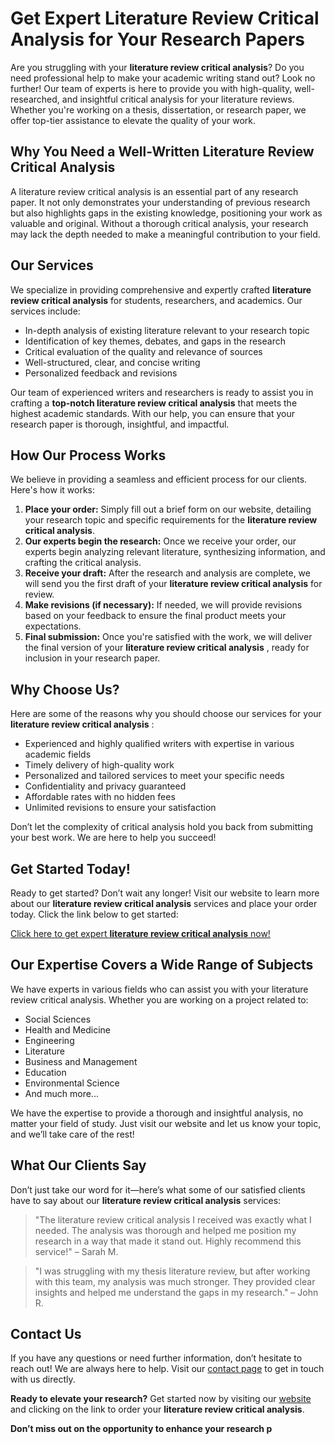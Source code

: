 # Get Expert Literature Review Critical Analysis for Your Research Papers

Are you struggling with your **literature review critical analysis**? Do you need professional help to make your academic writing stand out? Look no further! Our team of experts is here to provide you with high-quality, well-researched, and insightful critical analysis for your literature reviews. Whether you're working on a thesis, dissertation, or research paper, we offer top-tier assistance to elevate the quality of your work.

## Why You Need a Well-Written Literature Review Critical Analysis

A literature review critical analysis is an essential part of any research paper. It not only demonstrates your understanding of previous research but also highlights gaps in the existing knowledge, positioning your work as valuable and original. Without a thorough critical analysis, your research may lack the depth needed to make a meaningful contribution to your field.

## Our Services

We specialize in providing comprehensive and expertly crafted **literature review critical analysis** for students, researchers, and academics. Our services include:

- In-depth analysis of existing literature relevant to your research topic
- Identification of key themes, debates, and gaps in the research
- Critical evaluation of the quality and relevance of sources
- Well-structured, clear, and concise writing
- Personalized feedback and revisions

Our team of experienced writers and researchers is ready to assist you in crafting a **top-notch literature review critical analysis** that meets the highest academic standards. With our help, you can ensure that your research paper is thorough, insightful, and impactful.

## How Our Process Works

We believe in providing a seamless and efficient process for our clients. Here's how it works:

1. **Place your order:** Simply fill out a brief form on our website, detailing your research topic and specific requirements for the **literature review critical analysis**.
2. **Our experts begin the research:** Once we receive your order, our experts begin analyzing relevant literature, synthesizing information, and crafting the critical analysis.
3. **Receive your draft:** After the research and analysis are complete, we will send you the first draft of your **literature review critical analysis** for review.
4. **Make revisions (if necessary):** If needed, we will provide revisions based on your feedback to ensure the final product meets your expectations.
5. **Final submission:** Once you're satisfied with the work, we will deliver the final version of your **literature review critical analysis** , ready for inclusion in your research paper.

## Why Choose Us?

Here are some of the reasons why you should choose our services for your **literature review critical analysis** :

- Experienced and highly qualified writers with expertise in various academic fields
- Timely delivery of high-quality work
- Personalized and tailored services to meet your specific needs
- Confidentiality and privacy guaranteed
- Affordable rates with no hidden fees
- Unlimited revisions to ensure your satisfaction

Don’t let the complexity of critical analysis hold you back from submitting your best work. We are here to help you succeed!

## Get Started Today!

Ready to get started? Don’t wait any longer! Visit our website to learn more about our **literature review critical analysis** services and place your order today. Click the link below to get started:

[Click here to get expert **literature review critical analysis** now!](https://tinyurl.com/topessay?keyword=literature+review+critical+analysis)

## Our Expertise Covers a Wide Range of Subjects

We have experts in various fields who can assist you with your literature review critical analysis. Whether you are working on a project related to:

- Social Sciences
- Health and Medicine
- Engineering
- Literature
- Business and Management
- Education
- Environmental Science
- And much more...

We have the expertise to provide a thorough and insightful analysis, no matter your field of study. Just visit our website and let us know your topic, and we’ll take care of the rest!

## What Our Clients Say

Don’t just take our word for it—here’s what some of our satisfied clients have to say about our **literature review critical analysis** services:

> "The literature review critical analysis I received was exactly what I needed. The analysis was thorough and helped me position my research in a way that made it stand out. Highly recommend this service!" – Sarah M.

> "I was struggling with my thesis literature review, but after working with this team, my analysis was much stronger. They provided clear insights and helped me understand the gaps in my research." – John R.

## Contact Us

If you have any questions or need further information, don’t hesitate to reach out! We are always here to help. Visit our [contact page](https://tinyurl.com/topessay?keyword=literature+review+critical+analysis) to get in touch with us directly.

**Ready to elevate your research?** Get started now by visiting our [website](https://tinyurl.com/topessay?keyword=literature+review+critical+analysis) and clicking on the link to order your **literature review critical analysis**.

**Don’t miss out on the opportunity to enhance your research p**
